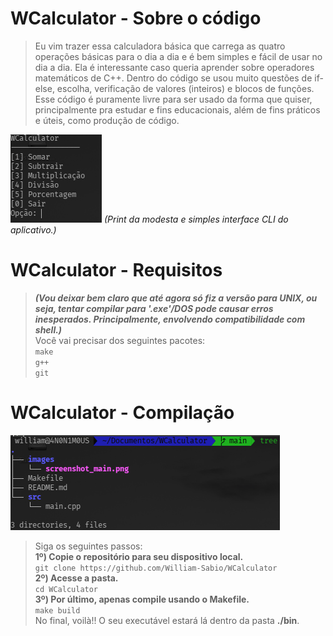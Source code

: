 # WCalculator - Sobre o código
> Eu vim trazer essa calculadora básica que carrega as quatro operações básicas para o dia a dia e é bem simples e fácil de usar no dia a dia.
> Ela é interessante caso queria aprender sobre operadores matemáticos de C++. Dentro do código se usou muito questões de if-else, escolha, verificação de valores (inteiros) e blocos de funções.
> Esse código é puramente livre para ser usado da forma que quiser, principalmente pra estudar e fins educacionais, além de fins práticos e úteis, como produção de código.

![](/images/screenshot_main.png)
_(Print da modesta e simples interface CLI do aplicativo.)_

# WCalculator - Requisitos
> **_(Vou deixar bem claro que até agora só fiz a versão para UNIX, ou seja, tentar compilar para '.exe'/DOS pode causar erros inesperados. Principalmente, envolvendo compatibilidade com shell.)_**  
> Você vai precisar dos seguintes pacotes:  
> `make`  
> `g++`  
> `git`  

# WCalculator - Compilação
![](/images/screenshot_tree.png)
> Siga os seguintes passos:  
> **1º) Copie o repositório para seu dispositivo local.**  
> `git clone https://github.com/William-Sabio/WCalculator`  
> **2º) Acesse a pasta.**  
> `cd WCalculator`  
> **3º) Por último, apenas compile usando o Makefile.**  
> `make build`  
No final, voilà!! O seu executável estará lá dentro da pasta **./bin**.